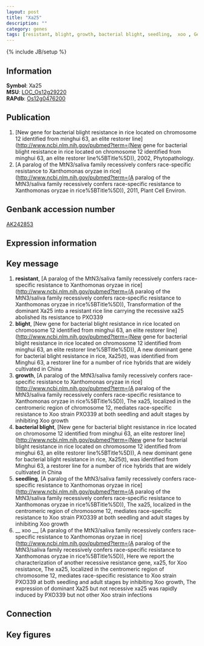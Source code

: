```yaml
---
layout: post
title: "Xa25"
description: ""
category: genes
tags: [resistant, blight, growth, bacterial blight, seedling,  xoo , Gene]
---
```

{% include JB/setup %}

## Information
__Symbol__: Xa25  
__MSU__: [LOC_Os12g29220](http://rice.plantbiology.msu.edu/cgi-bin/ORF_infopage.cgi?orf=LOC_Os12g29220)  
__RAPdb__: [Os12g0476200](http://rapdb.dna.affrc.go.jp/viewer/gbrowse_details/irgsp1?name=Os12g0476200)  

## Publication
1. [New gene for bacterial blight resistance in rice located on chromosome 12 identified from minghui 63, an elite restorer line](http://www.ncbi.nlm.nih.gov/pubmed?term=(New gene for bacterial blight resistance in rice located on chromosome 12 identified from minghui 63, an elite restorer line%5BTitle%5D)), 2002, Phytopathology.
2. [A paralog of the MtN3/saliva family recessively confers race-specific resistance to Xanthomonas oryzae in rice](http://www.ncbi.nlm.nih.gov/pubmed?term=(A paralog of the MtN3/saliva family recessively confers race-specific resistance to Xanthomonas oryzae in rice%5BTitle%5D)), 2011, Plant Cell Environ.

## Genbank accession number
[AK242853](http://www.ncbi.nlm.nih.gov/nuccore/AK242853)

## Expression information

## Key message
1. __resistant__, [A paralog of the MtN3/saliva family recessively confers race-specific resistance to Xanthomonas oryzae in rice](http://www.ncbi.nlm.nih.gov/pubmed?term=(A paralog of the MtN3/saliva family recessively confers race-specific resistance to Xanthomonas oryzae in rice%5BTitle%5D)),  Transformation of the dominant Xa25 into a resistant rice line carrying the recessive xa25 abolished its resistance to PXO339
2. __blight__, [New gene for bacterial blight resistance in rice located on chromosome 12 identified from minghui 63, an elite restorer line](http://www.ncbi.nlm.nih.gov/pubmed?term=(New gene for bacterial blight resistance in rice located on chromosome 12 identified from minghui 63, an elite restorer line%5BTitle%5D)),  A new dominant gene for bacterial blight resistance in rice, Xa25(t), was identified from Minghui 63, a restorer line for a number of rice hybrids that are widely cultivated in China
3. __growth__, [A paralog of the MtN3/saliva family recessively confers race-specific resistance to Xanthomonas oryzae in rice](http://www.ncbi.nlm.nih.gov/pubmed?term=(A paralog of the MtN3/saliva family recessively confers race-specific resistance to Xanthomonas oryzae in rice%5BTitle%5D)),  The xa25, localized in the centromeric region of chromosome 12, mediates race-specific resistance to Xoo strain PXO339 at both seedling and adult stages by inhibiting Xoo growth
4. __bacterial blight__, [New gene for bacterial blight resistance in rice located on chromosome 12 identified from minghui 63, an elite restorer line](http://www.ncbi.nlm.nih.gov/pubmed?term=(New gene for bacterial blight resistance in rice located on chromosome 12 identified from minghui 63, an elite restorer line%5BTitle%5D)),  A new dominant gene for bacterial blight resistance in rice, Xa25(t), was identified from Minghui 63, a restorer line for a number of rice hybrids that are widely cultivated in China
5. __seedling__, [A paralog of the MtN3/saliva family recessively confers race-specific resistance to Xanthomonas oryzae in rice](http://www.ncbi.nlm.nih.gov/pubmed?term=(A paralog of the MtN3/saliva family recessively confers race-specific resistance to Xanthomonas oryzae in rice%5BTitle%5D)),  The xa25, localized in the centromeric region of chromosome 12, mediates race-specific resistance to Xoo strain PXO339 at both seedling and adult stages by inhibiting Xoo growth
6. __ xoo __, [A paralog of the MtN3/saliva family recessively confers race-specific resistance to Xanthomonas oryzae in rice](http://www.ncbi.nlm.nih.gov/pubmed?term=(A paralog of the MtN3/saliva family recessively confers race-specific resistance to Xanthomonas oryzae in rice%5BTitle%5D)),  Here we report the characterization of another recessive resistance gene, xa25, for Xoo resistance, The xa25, localized in the centromeric region of chromosome 12, mediates race-specific resistance to Xoo strain PXO339 at both seedling and adult stages by inhibiting Xoo growth, The expression of dominant Xa25 but not recessive xa25 was rapidly induced by PXO339 but not other Xoo strain infections

## Connection

## Key figures


